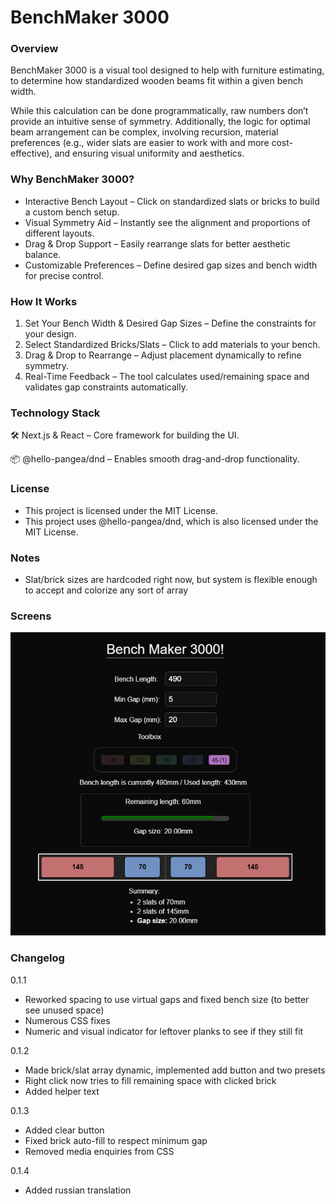 # BenchMaker 3000

### Overview

BenchMaker 3000 is a visual tool designed to help with furniture estimating, to determine how standardized wooden beams fit within a given bench width.

While this calculation can be done programmatically, raw numbers don’t provide an intuitive sense of symmetry. Additionally, the logic for optimal beam arrangement can be complex, involving recursion, material preferences (e.g., wider slats are easier to work with and more cost-effective), and ensuring visual uniformity and aesthetics.

### Why BenchMaker 3000?

* Interactive Bench Layout – Click on standardized slats or bricks to build a custom bench setup.
* Visual Symmetry Aid – Instantly see the alignment and proportions of different layouts.
* Drag & Drop Support – Easily rearrange slats for better aesthetic balance.
* Customizable Preferences – Define desired gap sizes and bench width for precise control.

### How It Works

1. Set Your Bench Width & Desired Gap Sizes – Define the constraints for your design.
2. Select Standardized Bricks/Slats – Click to add materials to your bench.
3. Drag & Drop to Rearrange – Adjust placement dynamically to refine symmetry.
4. Real-Time Feedback – The tool calculates used/remaining space and validates gap constraints automatically.

### Technology Stack

🛠 Next.js & React – Core framework for building the UI.

📦 @hello-pangea/dnd – Enables smooth drag-and-drop functionality.

### License

* This project is licensed under the MIT License.
* This project uses @hello-pangea/dnd, which is also licensed under the MIT License.

### Notes

* Slat/brick sizes are hardcoded right now, but system is flexible enough to accept and colorize any sort of array

### Screens

![product screenshot](image-2.png)

### Changelog

0.1.1

* Reworked spacing to use virtual gaps and fixed bench size (to better see unused space)
* Numerous CSS fixes
* Numeric and visual indicator for leftover planks to see if they still fit

0.1.2

* Made brick/slat array dynamic, implemented add button and two presets
* Right click now tries to fill remaining space with clicked brick
* Added helper text

0.1.3

* Added clear button
* Fixed brick auto-fill to respect minimum gap
* Removed media enquiries from CSS

0.1.4

* Added russian translation